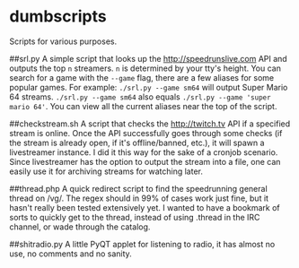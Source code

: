 dumbscripts
===========

Scripts for various purposes.

##srl.py
A simple script that looks up the http://speedrunslive.com API and outputs the top `n` streamers. `n` is determined by your tty's height.
You can search for a game with the `--game` flag, there are a few aliases for some popular games. For example: `./srl.py --game sm64` will output Super Mario 64 streams.
`./srl.py --game sm64` also equals `./srl.py --game 'super mario 64'`. You can view all the current aliases near the top of the script.

##checkstream.sh
A script that checks the http://twitch.tv API if a specified stream is online. Once the API successfully goes through some checks (if the stream is already open, if it's offline/banned, etc.), it will spawn a livestreamer instance. I did it this way for the sake of a cronjob scenario. Since livestreamer has the option to output the stream into a file, one can easily use it for archiving streams for watching later.

##thread.php
A quick redirect script to find the speedrunning general thread on /vg/. The regex should in 99% of cases work just fine, but it hasn't really been tested extensively yet. I wanted to have a bookmark of sorts to quickly get to the thread, instead of using .thread in the IRC channel, or wade through the catalog.

##shitradio.py
A little PyQT applet for listening to radio, it has almost no use, no comments and no sanity.

